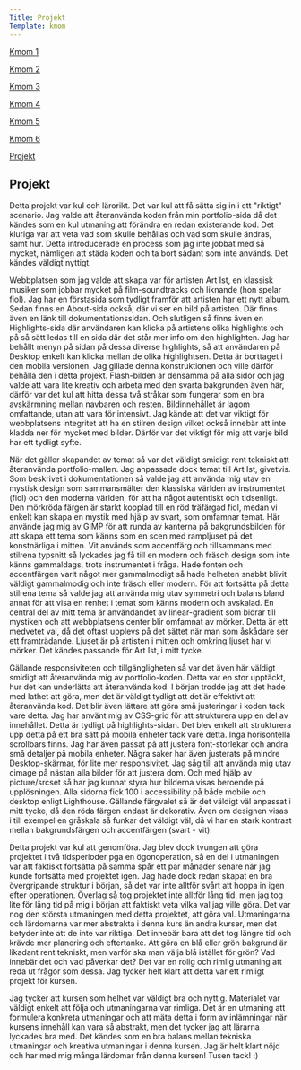 ```yaml
---
Title: Projekt
Template: kmom
---
```


<div class="kmom-container">
<div class="kmom-sidebar">
<a href="kmom01"><p class="sidebar-notchosen">Kmom 1</p></a>  
<a href="kmom02"><p class="sidebar-notchosen">Kmom 2</p></a>  
<a href="kmom03"><p class="sidebar-notchosen">Kmom 3</p></a>  
<a href="kmom04"><p class="sidebar-notchosen">Kmom 4</p></a>  
<a href="kmom05"><p class="sidebar-notchosen">Kmom 5</p></a>  
<a href="kmom06"><p class="sidebar-notchosen">Kmom 6</p></a>  
<a href="kmom10"><p class="sidebar-chosen">Projekt</p></a>
</div> 

<div class="kmom-mainpage">
<h2>Projekt</h2>
<p>Detta projekt var kul och lärorikt. Det var kul att få sätta sig in i ett "riktigt" scenario. Jag valde att återanvända koden från min portfolio-sida då det kändes som en kul utmaning att förändra en redan existerande kod. Det kluriga var att veta vad som skulle behållas och vad som skulle ändras, samt hur. Detta introducerade en process som jag inte jobbat med så mycket, nämligen att städa koden och ta bort sådant som inte används. Det kändes väldigt nyttigt. </p>

<p>Webbplatsen som jag valde att skapa var för artisten Art Ist, en klassisk musiker som jobbar mycket på film-soundtracks och liknande (hon spelar fiol). Jag har en förstasida som tydligt framför att artisten har ett nytt album. Sedan finns en About-sida också, där vi ser en bild på artisten. Där finns även en länk till dokumentationssidan. Och slutligen så finns även en Highlights-sida där användaren kan klicka på artistens olika highlights och på så sätt ledas till en sida där det står mer info om den highlighten. Jag har behållt menyn på sidan på dessa diverse highlights, så att användaren på Desktop enkelt kan klicka mellan de olika highlightsen. Detta är borttaget i den mobila versionen. Jag gillade denna konstruktionen och ville därför behålla den i detta projekt. 
Flash-bilden är densamma på alla sidor och jag valde att vara lite kreativ och arbeta med den svarta bakgrunden även här, därför var det kul att hitta dessa två stråkar som fungerar som en bra avskärmning mellan navbaren och resten. 
Bildinnehållet är lagom omfattande, utan att vara för intensivt. Jag kände att det var viktigt för webbplatsens integritet att ha en stilren design vilket också innebär att inte kladda ner för mycket med bilder. Därför var det viktigt för mig att varje bild har ett tydligt syfte.</p>

<p>När det gäller skapandet av temat så var det väldigt smidigt rent tekniskt att återanvända portfolio-mallen. Jag anpassade dock temat till Art Ist, givetvis.
Som beskrivet i dokumentationen så valde jag att använda mig utav en mystisk design som sammansmälter den klassiska världen av instrumentet (fiol) och den moderna världen, för att ha något autentiskt och tidsenligt. Den mörkröda färgen är starkt kopplad till en röd träfärgad fiol, medan vi enkelt kan skapa en mystik med hjälp av svart, som omfamnar temat. Här använde jag mig av GIMP för att runda av kanterna på bakgrundsbilden för att skapa ett tema som känns som en scen med rampljuset på det konstnärliga i mitten. Vit används som accentfärg och tillsammans med stilrena typsnitt så lyckades jag få till en modern och fräsch design som inte känns gammaldags, trots instrumentet i fråga.
Hade fonten och accentfärgen varit något mer gammalmodigt så hade helheten snabbt blivit väldigt gammalmodig och inte fräsch eller modern. För att fortsätta på detta stilrena tema så valde jag att använda mig utav symmetri och balans bland annat för att visa en renhet i temat som känns modern och avskalad. En central del av mitt tema är användandet av linear-gradient som bidrar till mystiken och att webbplatsens center blir omfamnat av mörker. Detta är ett medvetet val, då det oftast upplevs på det sättet när man som åskådare ser ett framträdande. Ljuset är på artisten i mitten och omkring ljuset har vi mörker. Det kändes passande för Art Ist, i mitt tycke.</p>

<p>Gällande responsiviteten och tillgängligheten så var det även här väldigt smidigt att återanvända mig av portfolio-koden. Detta var en stor upptäckt, hur det kan underlätta att återanvända kod. I början trodde jag att det hade med lathet att göra, men det är väldigt tydligt att det är effektivt att återanvända kod. Det blir även lättare att göra små justeringar i koden tack vare detta. 
Jag har använt mig av CSS-grid för att strukturera upp en del av innehållet. Detta är tydligt på highlights-sidan.
Det blev enkelt att strukturera upp detta på ett bra sätt på mobila enheter tack vare detta. Inga horisontella scrollbars finns.
Jag har även passat på att justera font-storlekar och andra små detaljer på mobila enheter.
Några saker har även justerats på mindre Desktop-skärmar, för lite mer responsivitet. 
Jag såg till att använda mig utav cimage på nästan alla bilder för att justera dom. Och med hjälp av picture/srcset så har jag kunnat styra hur bilderna visas beroende på upplösningen.
Alla sidorna fick 100 i accessibility på både mobile och desktop enligt Lighthouse.
Gällande färgvalet så är det väldigt väl anpassat i mitt tycke, då den röda färgen endast är dekorativ. Även om designen visas i till exempel en gråskala så funkar det väldigt väl, då vi har en stark kontrast mellan bakgrundsfärgen och accentfärgen (svart - vit).</p>

<p>Detta projekt var kul att genomföra. Jag blev dock tvungen att göra projektet i två tidsperioder pga en ögonoperation, så en del i utmaningen var att faktiskt fortsätta på samma spår ett par månader senare när jag kunde fortsätta med projektet igen. Jag hade dock redan skapat en bra övergripande struktur i början, så det var inte alltför svårt att hoppa in igen efter operationen. 
Överlag så tog projektet inte alltför lång tid, men jag tog lite för lång tid på mig i början att faktiskt veta vilka val jag ville göra. Det var nog den största utmaningen med detta projektet, att göra val. Utmaningarna och lärdomarna var mer abstrakta i denna kurs än andra kurser, men det betyder inte att de inte var riktiga. Det innebär bara att det tog längre tid och krävde mer planering och eftertanke. Att göra en blå eller grön bakgrund är likadant rent tekniskt, men varför ska man välja blå istället för grön? Vad innebär det och vad påverkar det? Det var en rolig och rimlig utmaning att reda ut frågor som dessa. Jag tycker helt klart att detta var ett rimligt projekt för kursen.</p>

<p>Jag tycker att kursen som helhet var väldigt bra och nyttig. Materialet var väldigt enkelt att följa och utmaningarna var rimliga. Det är en utmaning att formulera konkreta utmaningar och att mäta detta i form av inlämningar när kursens innehåll kan vara så abstrakt, men det tycker jag att lärarna lyckades bra med. Det kändes som en bra balans mellan tekniska utmaningar och kreativa utmaningar i denna kursen. Jag är helt klart nöjd och har med mig många lärdomar från denna kursen! Tusen tack! :)</p>
</div>
</div>